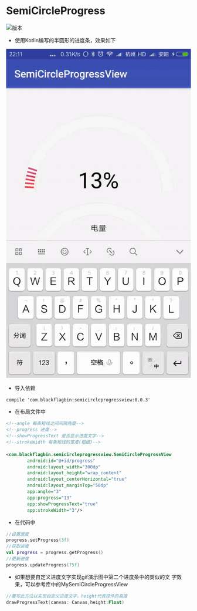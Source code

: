 # SemiCircleProgress
![版本](https://img.shields.io/badge/Gradle-0.0.3-red.svg)
* 使用Kotlin编写的半圆形的进度条，效果如下
 
![效果图](https://github.com/BlackFlagBin/SemiCircleProgress/blob/master/screenshot.gif?raw=true)

* 导入依赖
```
compile 'com.blackflagbin:semicircleprogressview:0.0.3'
```
* 在布局文件中
```xml
<!--angle 每条短线之间间隔角度-->
<!--progress 进度-->
<!--showProgressText 是否显示进度文字-->
<!--strokeWidth 每条短线的宽度(粗细)-->

<com.blackflagbin.semicircleprogressview.SemiCircleProgressView
        android:id="@+id/progress"
        android:layout_width="300dp"
        android:layout_height="wrap_content"
        android:layout_centerHorizontal="true"
        android:layout_marginTop="50dp"
        app:angle="3"
        app:progress="13"
        app:showProgressText="true"
        app:strokeWidth="3"/>

```
* 在代码中
```kotlin
//设置进度
progress.setProgress(3f)
//获取进度
val progress = progress.getProgress()
//更新进度
progress.updateProgress(75f)

```
* 如果想要自定义进度文字实现gif演示图中第二个进度条中的类似的文
字效果，可以参考库中的MySemiCircleProgressView
```kotlin
//覆写此方法以实现自定义进度文字，height代表控件的高度
drawProgressText(canvas: Canvas,height:Float)
```

